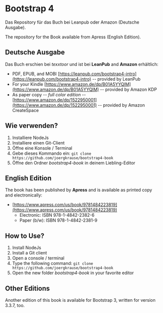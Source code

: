 # Bootstrap 4

Das Repository für das Buch bei Leanpub oder Amazon (Deutsche Ausgabe).

The repository for the Book available from Apress (English Edition).

## Deutsche Ausgabe

Das Buch erschien bei *texxtoor* und ist bei **LeanPub** and **Amazon** erhältlich:

* PDF, EPUB, and MOBI [https://leanpub.com/bootstrap4-intro](https://leanpub.com/bootstrap4-intro) -- provided by LeanPub
* For your Kindle [https://www.amazon.de/dp/B01A5YYQIM](https://www.amazon.de/dp/B01A5YYQIM) -- provided by Amazon KDP
* As paper copy -- _full color edition_ --  [https://www.amazon.de/dp/1522950001](https://www.amazon.de/dp/1522950001) -- provided by Amazon CreateSpace

## Wie verwenden?

1. Installiere NodeJs
2. Installiere einen Git-Client
3. Öffne eine Konsole / Terminal
4. Gebe dieses Kommando ein: `git clone https://github.com/joergkrause/bootstrap4-book`
5. Öffne den Ordner *bootstrap4-book* in deinem Liebling-Editor

## English Edition

The book has been published by **Apress** and is available as printed copy and electronically:

* [https://www.apress.com/us/book/9781484223819](https://www.apress.com/us/book/9781484223819)
  * Electronic: ISBN 978-1-4842-2382-6
  * Paper (b/w): ISBN 978-1-4842-2381-9
  
## How to Use?

1. Install NodeJs
2. Install a Git client
3. Open a console / terminal
4. Type the following command: `git clone https://github.com/joergkrause/bootstrap4-book`
5. Open the new folder *bootstrap4-book* in your favorite editor

## Other Editions

Another edition of this book is available for Bootstrap 3, written for version 3.3.7, too.
